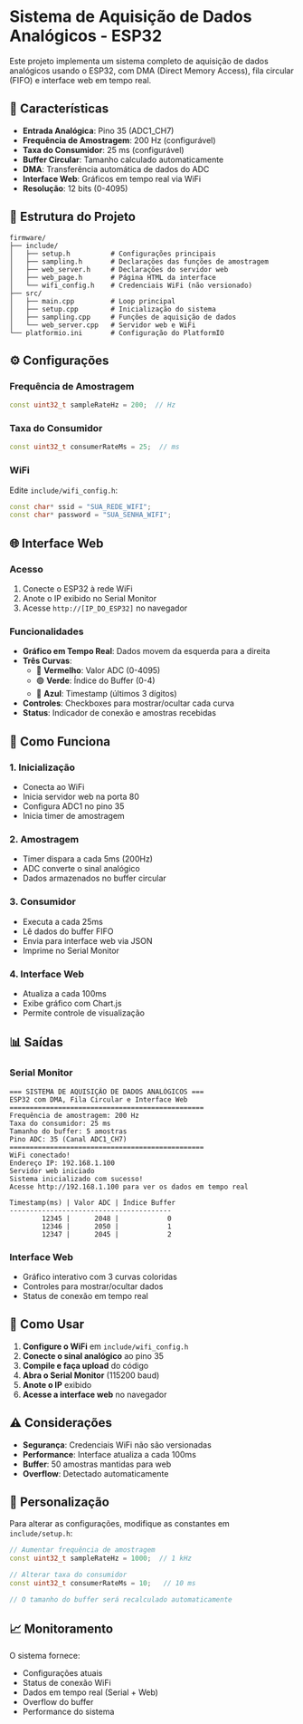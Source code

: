# Sistema de Aquisição de Dados Analógicos - ESP32

Este projeto implementa um sistema completo de aquisição de dados analógicos usando o ESP32, com DMA (Direct Memory Access), fila circular (FIFO) e interface web em tempo real.

## 🎯 Características

- **Entrada Analógica**: Pino 35 (ADC1_CH7)
- **Frequência de Amostragem**: 200 Hz (configurável)
- **Taxa do Consumidor**: 25 ms (configurável)
- **Buffer Circular**: Tamanho calculado automaticamente
- **DMA**: Transferência automática de dados do ADC
- **Interface Web**: Gráficos em tempo real via WiFi
- **Resolução**: 12 bits (0-4095)

## 📁 Estrutura do Projeto

```
firmware/
├── include/
│   ├── setup.h          # Configurações principais
│   ├── sampling.h       # Declarações das funções de amostragem
│   ├── web_server.h     # Declarações do servidor web
│   ├── web_page.h       # Página HTML da interface
│   └── wifi_config.h    # Credenciais WiFi (não versionado)
├── src/
│   ├── main.cpp         # Loop principal
│   ├── setup.cpp        # Inicialização do sistema
│   ├── sampling.cpp     # Funções de aquisição de dados
│   └── web_server.cpp   # Servidor web e WiFi
└── platformio.ini       # Configuração do PlatformIO
```

## ⚙️ Configurações

### Frequência de Amostragem
```cpp
const uint32_t sampleRateHz = 200;  // Hz
```

### Taxa do Consumidor
```cpp
const uint32_t consumerRateMs = 25;  // ms
```

### WiFi
Edite `include/wifi_config.h`:
```cpp
const char* ssid = "SUA_REDE_WIFI";
const char* password = "SUA_SENHA_WIFI";
```

## 🌐 Interface Web

### Acesso
1. Conecte o ESP32 à rede WiFi
2. Anote o IP exibido no Serial Monitor
3. Acesse `http://[IP_DO_ESP32]` no navegador

### Funcionalidades
- **Gráfico em Tempo Real**: Dados movem da esquerda para a direita
- **Três Curvas**:
  - 🔴 **Vermelho**: Valor ADC (0-4095)
  - 🟢 **Verde**: Índice do Buffer (0-4)
  - 🔵 **Azul**: Timestamp (últimos 3 dígitos)
- **Controles**: Checkboxes para mostrar/ocultar cada curva
- **Status**: Indicador de conexão e amostras recebidas

## 🔧 Como Funciona

### 1. **Inicialização**
- Conecta ao WiFi
- Inicia servidor web na porta 80
- Configura ADC1 no pino 35
- Inicia timer de amostragem

### 2. **Amostragem**
- Timer dispara a cada 5ms (200Hz)
- ADC converte o sinal analógico
- Dados armazenados no buffer circular

### 3. **Consumidor**
- Executa a cada 25ms
- Lê dados do buffer FIFO
- Envia para interface web via JSON
- Imprime no Serial Monitor

### 4. **Interface Web**
- Atualiza a cada 100ms
- Exibe gráfico com Chart.js
- Permite controle de visualização

## 📊 Saídas

### Serial Monitor
```
=== SISTEMA DE AQUISIÇÃO DE DADOS ANALÓGICOS ===
ESP32 com DMA, Fila Circular e Interface Web
================================================
Frequência de amostragem: 200 Hz
Taxa do consumidor: 25 ms
Tamanho do buffer: 5 amostras
Pino ADC: 35 (Canal ADC1_CH7)
================================================
WiFi conectado!
Endereço IP: 192.168.1.100
Servidor web iniciado
Sistema inicializado com sucesso!
Acesse http://192.168.1.100 para ver os dados em tempo real

Timestamp(ms) | Valor ADC | Índice Buffer
----------------------------------------
        12345 |      2048 |            0
        12346 |      2050 |            1
        12347 |      2045 |            2
```

### Interface Web
- Gráfico interativo com 3 curvas coloridas
- Controles para mostrar/ocultar dados
- Status de conexão em tempo real

## 🚀 Como Usar

1. **Configure o WiFi** em `include/wifi_config.h`
2. **Conecte o sinal analógico** ao pino 35
3. **Compile e faça upload** do código
4. **Abra o Serial Monitor** (115200 baud)
5. **Anote o IP** exibido
6. **Acesse a interface web** no navegador

## ⚠️ Considerações

- **Segurança**: Credenciais WiFi não são versionadas
- **Performance**: Interface atualiza a cada 100ms
- **Buffer**: 50 amostras mantidas para web
- **Overflow**: Detectado automaticamente

## 🔄 Personalização

Para alterar as configurações, modifique as constantes em `include/setup.h`:

```cpp
// Aumentar frequência de amostragem
const uint32_t sampleRateHz = 1000;  // 1 kHz

// Alterar taxa do consumidor
const uint32_t consumerRateMs = 10;   // 10 ms

// O tamanho do buffer será recalculado automaticamente
```

## 📈 Monitoramento

O sistema fornece:
- Configurações atuais
- Status de conexão WiFi
- Dados em tempo real (Serial + Web)
- Overflow do buffer
- Performance do sistema 